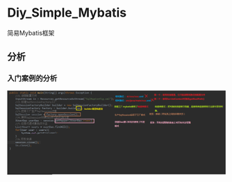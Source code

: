 # Diy_Simple_Mybatis
简易Mybatis框架<br>
## 分析<br>
### 入门案例的分析<br>
![image](https://github.com/yangchaoy259189888/Diy_Simple_Mybatis/blob/master/%E5%85%A5%E9%97%A8%E6%A1%88%E4%BE%8B%E7%9A%84%E5%88%86%E6%9E%90.png)
